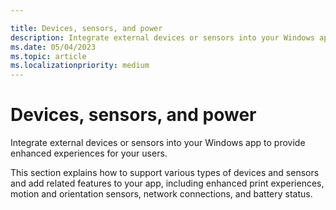 ```yaml
---

title: Devices, sensors, and power
description: Integrate external devices or sensors into your Windows app to provide enhanced experiences for your users.
ms.date: 05/04/2023
ms.topic: article
ms.localizationpriority: medium
---
```


# Devices, sensors, and power

Integrate external devices or sensors into your Windows app to provide enhanced experiences for your users.

This section explains how to support various types of devices and sensors and add related features to your app, including enhanced print experiences, motion and orientation sensors, network connections, and battery status.
